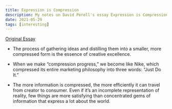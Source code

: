 ```yaml
---
title: Expression is Compression
description: My notes on David Perell's essay Expression is Compression
date: 2021-05-29
tags: [interesting]
---
```


[Original Essay](https://perell.com/essay/expression-is-compression/)

- The process of gathering ideas and distilling them into a smaller, more compressed form is the essence of creative excellence.

- When we make “compression progress,” we become like Nike, which compressed its entire marketing philosophy into three words: “Just Do It.”

- The more information is compressed, the more efficiently it can travel from creator to consumer. Even if it’s an incomplete representation of reality, few things are more satisfying than concentrated gems of information that express a lot about the world.